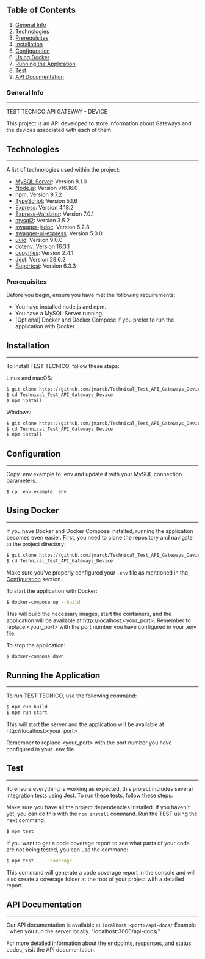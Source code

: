 ## Table of Contents
1. [General Info](#general-info)
2. [Technologies](#technologies)
3. [Prerequisites](#prerequisites)
4. [Installation](#installation)
5. [Configuration](#configuration)
6. [Using Docker](#using-docker)
7. [Running the Application](#running-the-application)
8. [Test](#test)
9. [API Documentation](#api-documentation)

### General Info
***
TEST TECNICO
API GATEWAY - DEVICE

This project is an API developed to store information about Gateways and the devices associated with each of them.

## Technologies
***
A list of technologies used within the project:
* [MySQL Server](https://dev.mysql.com/downloads/mysql/): Version 8.1.0 
* [Node.js](https://nodejs.org/): Version v16.16.0
* [npm](https://www.npmjs.com/): Version 9.7.2
* [TypeScript](https://www.typescriptlang.org/): Version 5.1.6
* [Express](https://expressjs.com/): Version 4.18.2
* [Express-Validator](https://express-validator.github.io/): Version 7.0.1
* [mysql2](https://www.npmjs.com/package/mysql2): Version 3.5.2
* [swagger-jsdoc](https://www.npmjs.com/package/swagger-jsdoc): Version 6.2.8
* [swagger-ui-express](https://www.npmjs.com/package/swagger-ui-express): Version 5.0.0
* [uuid](https://www.npmjs.com/package/uuid): Version 9.0.0
* [dotenv](https://www.npmjs.com/package/dotenv): Version 16.3.1
* [copyfiles](https://www.npmjs.com/package/copyfiles): Version 2.4.1
* [Jest](https://jestjs.io/): Version 29.6.2
* [Supertest](https://www.npmjs.com/package/supertest): Version 6.3.3

### Prerequisites
Before you begin, ensure you have met the following requirements:
* You have installed node.js and npm.
* You have a MySQL Server running.
* [Optional] Docker and Docker Compose if you prefer to run the application with Docker.

## Installation
***
To install TEST TECNICO, follow these steps:

Linux and macOS:
```bash
$ git clone https://github.com/jmarqb/Technical_Test_API_Gateways_Device.git
$ cd Technical_Test_API_Gateways_Device
$ npm install
```

Windows:
```bash
$ git clone https://github.com/jmarqb/Technical_Test_API_Gateways_Device.git
$ cd Technical_Test_API_Gateways_Device
$ npm install
```

## Configuration
***
Copy .env.example to .env and update it with your MySQL connection parameters.
```
$ cp .env.example .env
```

## Using Docker
***
If you have Docker and Docker Compose installed, running the application becomes even easier. First, you need to clone the repository and navigate to the project directory:

```bash
$ git clone https://github.com/jmarqb/Technical_Test_API_Gateways_Device.git
$ cd Technical_Test_API_Gateways_Device
```

Make sure you've properly configured your `.env` file as mentioned in the [Configuration](#configuration) section.

To start the application with Docker:

```bash
$ docker-compose up --build
```

This will build the necessary images, start the containers, and the application will be available at http://localhost:<your_port>. Remember to replace <your_port> with the port number you have configured in your .env file.

To stop the application:

```bash
$ docker-compose down
```

## Running the Application
***
To run TEST TECNICO, use the following command:

```bash
$ npm run build
$ npm run start
```

This will start the server and the application will be available at http://localhost:<your_port>

Remember to replace <your_port> with the port number you have configured in your .env file.

## Test
***
To ensure everything is working as expected, this project includes several integration tests using Jest. To run these tests, follow these steps:

Make sure you have all the project dependencies installed. If you haven't yet, you can do this with the `npm install` command.
Run the TEST using the next command:

```bash
$ npm test
```

If you want to get a code coverage report to see what parts of your code are not being tested, you can use the command:

```bash
$ npm test -- --coverage
```

This command will generate a code coverage report in the console and will also create a coverage folder at the root of your project with a detailed report.

## API Documentation
***
Our API documentation is available at `localhost:<port>/api-docs/` 
 Example : when you run the server locally. "localhost:3000/api-docs/"

For more detailed information about the endpoints, responses, and status codes, visit the API documentation.
